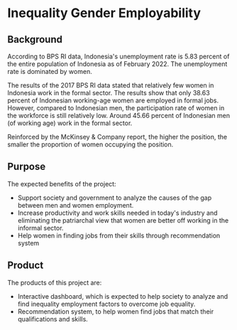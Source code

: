 # Inequality Gender Employability

## Background
According to BPS RI data, Indonesia's unemployment rate is 5.83 percent of the entire population of Indonesia as of February 2022. The unemployment rate is dominated by women.

The results of the 2017 BPS RI data stated that relatively few women in Indonesia work in the formal sector. The results show that only 38.63 percent of Indonesian working-age women are employed in formal jobs. However, compared to Indonesian men, the participation rate of women in the workforce is still relatively low. Around 45.66 percent of Indonesian men (of working age) work in the formal sector.

Reinforced by the McKinsey & Company report, the higher the position, the smaller the proportion of women occupying the position.

## Purpose
The expected benefits of the project:

* Support society and government to analyze the causes of the gap between men and women employment.
* Increase productivity and work skills needed in today's industry and eliminating the patriarchal view that women are better off working in the informal sector.
* Help women in finding jobs from their skills through recommendation system

## Product
The products of this project are:
* Interactive dashboard, which is expected to help society to analyze and find inequality employment factors to overcome job equality. 
* Recommendation system, to help women find jobs that match their qualifications and skills. 

